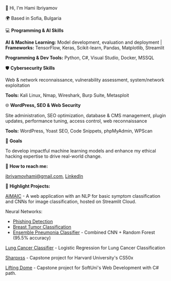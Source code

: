 👋 Hi, I'm Hami Ibriyamov

🌍 Based in Sofia, Bulgaria


💻 **Programming & AI Skills**

**AI & Machine Learning:** Model development, evaluation and deployment | **Frameworks:** TensorFlow, Keras, Scikit-learn, Pandas, Matplotlib, Streamlit

**Programming & Dev Tools:** Python, C#, Visual Studio, Docker, MSSQL


🛡️ **Cybersecurity Skills**

Web & network reconnaissance, vulnerability assessment, system/network exploitation

**Tools:** Kali Linux, Nmap, Wireshark, Burp Suite, Metasploit


🌐 **WordPress, SEO & Web Security**

Site administration, SEO optimization, database & CMS management, plugin updates, performance tuning, access control, web reconnaissance

**Tools:** WordPress, Yoast SEO, Code Snippets, phpMyAdmin, WPScan


🎯 **Goals**

To develop impactful machine learning models and enhance my ethical hacking expertise to drive real-world change.


💬 **How to reach me:** 

[ibriyamovhami@gmail.com](https://mail.google.com/mail/u/ibriyamovhami@gmail.com/#compose), [LinkedIn](https://www.linkedin.com/in/hami-ibriyamov-727146268/)


🚀 **Highlight Projects:**

[AIMAIC](https://github.com/hamii31/ai_medic) - A web application with an NLP for basic symptom classification and CNNs for image classification, hosted on Streamlit Cloud. 

Neural Networks:
  - [Phishing Detection](https://github.com/hamii31/Stanford-University-ML-Specialization/blob/main/Advanced%20Learning%20Algorithms/Week%201/Personal%20Projects/PhishingDetectionMultilayeredPeceptron.py)
  - [Breast Tumor Classification](https://github.com/hamii31/Stanford-University-ML-Specialization/blob/main/Advanced%20Learning%20Algorithms/Week%201/Personal%20Projects/BreastCancerMultilayerPerceptronClassification.py)
  - [Ensemble Pneumonia Classifier](https://github.com/hamii31/Stanford-University-ML-Specialization/blob/main/Advanced%20Learning%20Algorithms/Week%204/Personal%20Projects/Ensemble%20Model%20for%20Pneumonia%20Classification.py) - Combined CNN + Random Forest (95.5% accuracy)


[Lung Cancer Classifier](https://github.com/hamii31/Stanford-University-ML-Specialization/blob/main/Supervised%20Machine%20Learning/Week%203/Personal%20Projects/LungCancerIdentification.py) - Logistic Regression for Lung Cancer Classification  


[Sharpxss](https://github.com/hamii31/sharpxss) - Capstone project for Harvard University's CS50x


[Lifting Dome](https://github.com/hamii31/LiftingDomeVS) - Capstone project for SoftUni's Web Development with C# path. 

